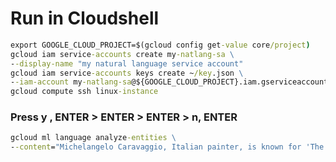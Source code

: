 # Run in Cloudshell
```cmd
export GOOGLE_CLOUD_PROJECT=$(gcloud config get-value core/project)
gcloud iam service-accounts create my-natlang-sa \
--display-name "my natural language service account"
gcloud iam service-accounts keys create ~/key.json \
--iam-account my-natlang-sa@${GOOGLE_CLOUD_PROJECT}.iam.gserviceaccount.com
gcloud compute ssh linux-instance

```

### Press y , ENTER > ENTER > ENTER > n, ENTER

```cmd
gcloud ml language analyze-entities \
--content="Michelangelo Caravaggio, Italian painter, is known for 'The Calling of Saint Matthew'." > result.json
```